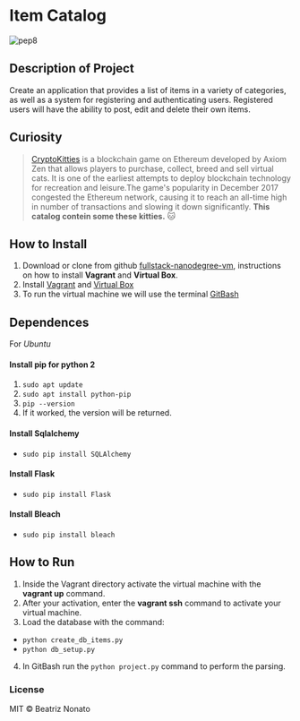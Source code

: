 # Item Catalog

![pep8](https://img.shields.io/badge/pep8online-compliant-green.svg)

## Description of Project

Create an application that provides a list of items in a variety of categories, 
as well as a system for registering and authenticating users. Registered users will have 
the ability to post, edit and delete their own items.

## Curiosity
> [CryptoKitties](https://www.cryptokitties.co/) is a blockchain game on Ethereum developed by Axiom Zen that allows players to purchase,
collect, breed and sell virtual cats. It is one of the earliest attempts to deploy blockchain 
technology for recreation and leisure.The game's popularity in December 2017 congested the Ethereum network,
causing it to reach an all-time high in number of transactions and slowing it down significantly.
**This catalog contein some these kitties.** :cat:

## How to Install
1. Download or clone from github [fullstack-nanodegree-vm](https://github.com/udacity/fullstack-nanodegree-vm), instructions on how to install **Vagrant** and **Virtual Box**.
2. Install [Vagrant](https://www.vagrantup.com/) and [Virtual Box](https://www.virtualbox.org/)
3. To run the virtual machine we will use the terminal [GitBash](https://git-scm.com/downloads)

## Dependences
For *Ubuntu*
#### Install pip for python 2
1. ``sudo apt update``
2. ``sudo apt install python-pip``
3. ``pip --version``
4. If it worked, the version will be returned.

#### Install Sqlalchemy
- ``sudo pip install SQLAlchemy``

#### Install Flask
- ``sudo pip install Flask``

#### Install Bleach
- ``sudo pip install bleach``

## How to Run
1. Inside the Vagrant directory activate the virtual machine with the **vagrant up** command.
2. After your activation, enter the **vagrant ssh** command to activate your virtual machine.
3. Load the database with the command:
 - ``python create_db_items.py``
 - ``python db_setup.py``
4. In GitBash run the ``python project.py`` command to perform the parsing.
  
### License
MIT © Beatriz Nonato
